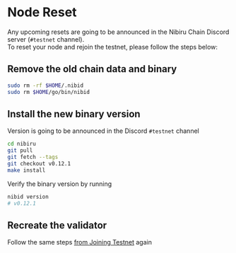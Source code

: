 # Node Reset

  Any upcoming resets are going to be announced in the Nibiru Chain Discord server (`#testnet` channel).  
  To reset your node and rejoin the testnet, please follow the steps below:

## Remove the old chain data and binary

  ```bash
  sudo rm -rf $HOME/.nibid
  sudo rm $HOME/go/bin/nibid
  ```
  
## Install the new binary version

  Version is going to be announced in the Discord `#testnet` channel

  ```bash
  cd nibiru
  git pull
  git fetch --tags
  git checkout v0.12.1
  make install
  ```

  Verify the binary version by running
  
  ```bash
  nibid version
  # v0.12.1
  ```

## Recreate the validator

Follow the same steps [from Joining Testnet](joining-testnet.md) again
